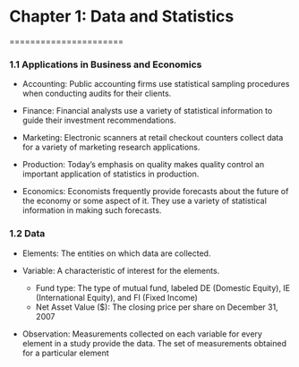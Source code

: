# Chapter 1: Data and Statistics
======================

### 1.1 Applications in Business and Economics

* Accounting: Public accounting firms use statistical sampling procedures when conducting audits for their
clients.

* Finance: Financial analysts use a variety of statistical information to guide their investment recommendations.

* Marketing: Electronic scanners at retail checkout counters collect data for a variety of marketing research
applications.

* Production: Today’s emphasis on quality makes quality control an important application of statistics
in production.

* Economics: Economists frequently provide forecasts about the future of the economy or some aspect of it.
They use a variety of statistical information in making such forecasts.

### 1.2 Data

* Elements: The entities on which data are collected.

* Variable: A characteristic of interest for the elements.
  * Fund type: The type of mutual fund, labeled DE (Domestic Equity), IE (International
Equity), and FI (Fixed Income)
  * Net Asset Value ($): The closing price per share on December 31, 2007

* Observation: Measurements collected on each variable for every element in a study provide the data. The
set of measurements obtained for a particular element
